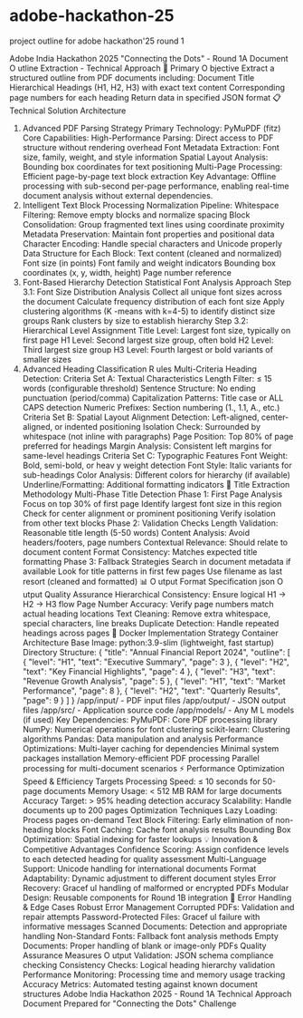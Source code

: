 # adobe-hackathon-25
project outline for adobe hackathon'25 round 1

Adobe India Hackathon 2025
"Connecting the Dots" - Round 1A
Document O
utline Extraction - Technical Approach
🎯 Primary O
bjective
Extract a structured outline from PDF documents including:
Document Title
Hierarchical Headings (H1, H2, H3) with exact text content
Corresponding page numbers for each heading
Return data in specified JSON format
📋 Technical Solution Architecture
1. Advanced PDF Parsing Strategy
Primary Technology: PyMuPDF (fitz)
Core Capabilities:
High-Performance Parsing: Direct access to PDF structure without rendering overhead
Font Metadata Extraction: Font size, family, weight, and style information
Spatial Layout Analysis: Bounding box coordinates for text positioning
Multi-Page Processing: Efficient page-by-page text block extraction
Key Advantage: Offline processing with sub-second per-page performance, enabling real-time
document analysis without external dependencies.
2. Intelligent Text Block Processing
Normalization Pipeline:
Whitespace Filtering: Remove empty blocks and normalize spacing
Block Consolidation: Group fragmented text lines using coordinate proximity
Metadata Preservation: Maintain font properties and positional data
Character Encoding: Handle special characters and Unicode properly
Data Structure for Each Block:
Text content (cleaned and normalized)
Font size (in points)
Font family and weight indicators
Bounding box coordinates (x, y, width, height)
Page number reference
3. Font-Based Hierarchy Detection
Statistical Font Analysis Approach
Step 3.1: Font Size Distribution Analysis
Collect all unique font sizes across the document
Calculate frequency distribution of each font size
Apply clustering algorithms (K -means with k=4-5) to identify distinct size groups
Rank clusters by size to establish hierarchy
Step 3.2: Hierarchical Level Assignment
Title Level: Largest font size, typically on first page
H1 Level: Second largest size group, often bold
H2 Level: Third largest size group
H3 Level: Fourth largest or bold variants of smaller sizes
4. Advanced Heading Classification R
ules
Multi-Criteria Heading Detection:
Criteria Set A: Textual Characteristics
Length Filter: ≤ 15 words (configurable threshold)
Sentence Structure: No ending punctuation (period/comma)
Capitalization Patterns: Title case or ALL CAPS detection
Numeric Prefixes: Section numbering (1., 1.1, A., etc.)
Criteria Set B: Spatial Layout
Alignment Detection: Left-aligned, center-aligned, or indented positioning
Isolation Check: Surrounded by whitespace (not inline with paragraphs)
Page Position: Top 80% of page preferred for headings
Margin Analysis: Consistent left margins for same-level headings
Criteria Set C: Typographic Features
Font Weight: Bold, semi-bold, or heav
y weight detection
Font Style: Italic variants for sub-headings
Color Analysis: Different colors for hierarchy (if available)
Underline/Formatting: Additional formatting indicators
🎯 Title Extraction Methodology
Multi-Phase Title Detection
Phase 1: First Page Analysis
Focus on top 30% of first page
Identify largest font size in this region
Check for center alignment or prominent positioning
Verify isolation from other text blocks
Phase 2: Validation Checks
Length Validation: Reasonable title length (5-50 words)
Content Analysis: Avoid headers/footers, page numbers
Contextual Relevance: Should relate to document content
Format Consistency: Matches expected title formatting
Phase 3: Fallback Strategies
Search in document metadata if available
Look for title patterns in first few pages
Use filename as last resort (cleaned and formatted)
📊 O
utput Format Specification
json
O
utput Quality Assurance
Hierarchical Consistency: Ensure logical H1 → H2 → H3 flow
Page Number Accuracy: Verify page numbers match actual heading locations
Text Cleaning: Remove extra whitespace, special characters, line breaks
Duplicate Detection: Handle repeated headings across pages
🐳 Docker Implementation Strategy
Container Architecture
Base Image: python:3.9-slim (lightweight, fast startup)
Directory Structure:
{
"title": "Annual Financial Report 2024",
"outline": [
{
"level": "H1",
"text": "Executive Summary",
"page": 3
},
{
"level": "H2",
"text": "Key Financial Highlights",
"page": 4
},
{
"level": "H3",
"text": "Revenue Growth Analysis",
"page": 5
},
{
"level": "H1",
"text": "Market Performance",
"page": 8
},
{
"level": "H2",
"text": "Quarterly Results",
"page": 9
}
]
}
/app/input/ - PDF input files
/app/output/ - JSON output files
/app/src/ - Application source code
/app/models/ - Any M
L models (if
used)
Key Dependencies:
PyMuPDF: Core PDF processing library
NumPy: Numerical operations for font clustering
scikit-learn: Clustering algorithms
Pandas: Data manipulation and analysis
Performance Optimizations:
Multi-layer caching for dependencies
Minimal system packages installation
Memory-efficient PDF processing
Parallel processing for multi-document scenarios
⚡ Performance Optimization
Speed & Efficiency Targets
Processing Speed: ≤ 10 seconds for 50-page documents
Memory Usage: < 512
MB RAM
for large documents
Accuracy Target: > 95% heading detection accuracy
Scalability: Handle documents up to 200 pages
Optimization Techniques
Lazy Loading: Process pages on-demand
Text Block Filtering: Early elimination of non-heading blocks
Font Caching: Cache font analysis results
Bounding Box Optimization: Spatial indexing for faster lookups
💡 Innovation & Competitive Advantages
Confidence Scoring: Assign confidence levels to each detected heading for quality assessment
Multi-Language Support: Unicode handling for international documents
Format Adaptability: Dynamic adjustment to different document styles
Error Recovery: Gracef
ul handling of malformed or encrypted PDFs
Modular Design: Reusable components for Round 1B integration
🔧 Error Handling & Edge Cases
Robust Error Management
Corrupted PDFs: Validation and repair attempts
Password-Protected Files: Gracef
ul failure with informative messages
Scanned Documents: Detection and appropriate handling
Non-Standard Fonts: Fallback font analysis methods
Empty Documents: Proper handling of
blank or image-only PDFs
Quality Assurance Measures
O
utput Validation: JSON schema compliance checking
Consistency Checks: Logical heading hierarchy
validation
Performance Monitoring: Processing time and memory usage tracking
Accuracy Metrics: Automated testing against known document structures
Adobe India Hackathon 2025 - Round 1A Technical Approach Document Prepared for
"Connecting the Dots" Challenge
